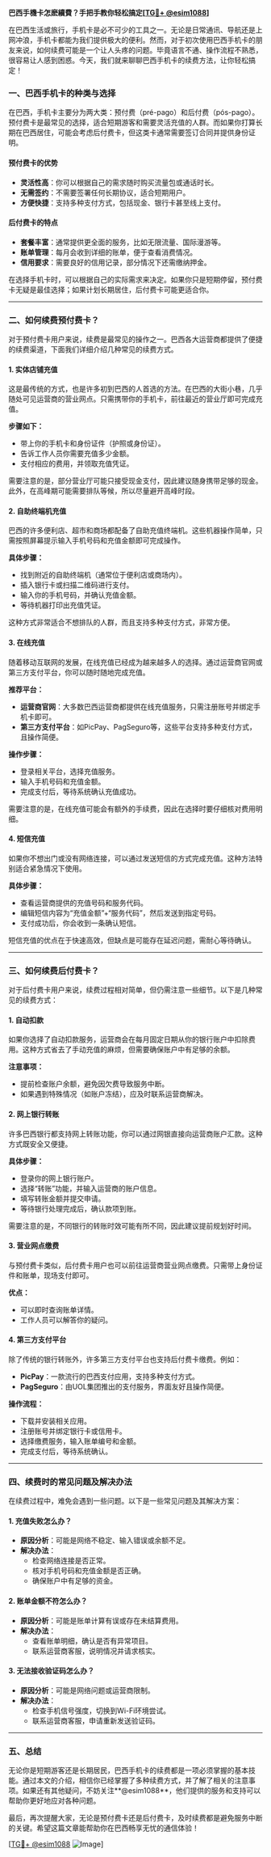 **巴西手機卡怎麽續費？手把手教你轻松搞定[[TG💪+ @esim1088](https://t.me/s/esim1088)]**

在巴西生活或旅行，手机卡是必不可少的工具之一。无论是日常通讯、导航还是上网冲浪，手机卡都能为我们提供极大的便利。然而，对于初次使用巴西手机卡的朋友来说，如何续费可能是一个让人头疼的问题。毕竟语言不通、操作流程不熟悉，很容易让人感到困惑。今天，我们就来聊聊巴西手机卡的续费方法，让你轻松搞定！

### 一、巴西手机卡的种类与选择

在巴西，手机卡主要分为两大类：预付费（pré-pago）和后付费（pós-pago）。预付费卡是最常见的选择，适合短期游客和需要灵活充值的人群。而如果你打算长期在巴西居住，可能会考虑后付费卡，但这类卡通常需要签订合同并提供身份证明。

#### 预付费卡的优势
- **灵活性高**：你可以根据自己的需求随时购买流量包或通话时长。
- **无需签约**：不需要签署任何长期协议，适合短期用户。
- **方便快捷**：支持多种支付方式，包括现金、银行卡甚至线上支付。

#### 后付费卡的特点
- **套餐丰富**：通常提供更全面的服务，比如无限流量、国际漫游等。
- **账单管理**：每月会收到详细的账单，便于查看消费情况。
- **信用要求**：需要良好的信用记录，部分情况下还需缴纳押金。

在选择手机卡时，可以根据自己的实际需求来决定。如果你只是短期停留，预付费卡无疑是最佳选择；如果计划长期居住，后付费卡可能更适合你。

---

### 二、如何续费预付费卡？

对于预付费卡用户来说，续费是最常见的操作之一。巴西各大运营商都提供了便捷的续费渠道，下面我们详细介绍几种常见的续费方式。

#### 1. 实体店铺充值
这是最传统的方式，也是许多初到巴西的人首选的方法。在巴西的大街小巷，几乎随处可见运营商的营业网点。只需携带你的手机卡，前往最近的营业厅即可完成充值。

**步骤如下：**
- 带上你的手机卡和身份证件（护照或身份证）。
- 告诉工作人员你需要充值多少金额。
- 支付相应的费用，并领取充值凭证。

需要注意的是，部分营业厅可能只接受现金支付，因此建议随身携带足够的现金。此外，在高峰期可能需要排队等候，所以尽量避开高峰时段。

#### 2. 自助终端机充值
巴西的许多便利店、超市和商场都配备了自助充值终端机。这些机器操作简单，只需按照屏幕提示输入手机号码和充值金额即可完成操作。

**具体步骤：**
- 找到附近的自助终端机（通常位于便利店或商场内）。
- 插入银行卡或扫描二维码进行支付。
- 输入你的手机号码，并确认充值金额。
- 等待机器打印出充值凭证。

这种方式非常适合不想排队的人群，而且支持多种支付方式，非常方便。

#### 3. 在线充值
随着移动互联网的发展，在线充值已经成为越来越多人的选择。通过运营商官网或第三方支付平台，你可以随时随地完成充值。

**推荐平台：**
- **运营商官网**：大多数巴西运营商都提供在线充值服务，只需注册账号并绑定手机卡即可。
- **第三方支付平台**：如PicPay、PagSeguro等，这些平台支持多种支付方式，且操作简便。

**操作步骤：**
- 登录相关平台，选择充值服务。
- 输入手机号码和充值金额。
- 完成支付后，等待系统确认充值成功。

需要注意的是，在线充值可能会有额外的手续费，因此在选择时要仔细核对费用明细。

#### 4. 短信充值
如果你不想出门或没有网络连接，可以通过发送短信的方式完成充值。这种方法特别适合紧急情况下使用。

**具体步骤：**
- 查看运营商提供的充值号码和服务代码。
- 编辑短信内容为“充值金额”+“服务代码”，然后发送到指定号码。
- 支付成功后，你会收到一条确认短信。

短信充值的优点在于快速高效，但缺点是可能存在延迟问题，需耐心等待确认。

---

### 三、如何续费后付费卡？

对于后付费卡用户来说，续费过程相对简单，但仍需注意一些细节。以下是几种常见的续费方式：

#### 1. 自动扣款
如果你选择了自动扣款服务，运营商会在每月固定日期从你的银行账户中扣除费用。这种方式省去了手动充值的麻烦，但需要确保账户中有足够的余额。

**注意事项：**
- 提前检查账户余额，避免因欠费导致服务中断。
- 如果遇到特殊情况（如账户冻结），应及时联系运营商解决。

#### 2. 网上银行转账
许多巴西银行都支持网上转账功能，你可以通过网银直接向运营商账户汇款。这种方式既安全又便捷。

**具体步骤：**
- 登录你的网上银行账户。
- 选择“转账”功能，并输入运营商的账户信息。
- 填写转账金额并提交申请。
- 等待银行处理完成后，确认款项到账。

需要注意的是，不同银行的转账时效可能有所不同，因此建议提前规划好时间。

#### 3. 营业网点缴费
与预付费卡类似，后付费卡用户也可以前往运营商营业网点缴费。只需带上身份证件和账单，现场支付即可。

**优点：**
- 可以即时查询账单详情。
- 工作人员可以解答你的疑问。

#### 4. 第三方支付平台
除了传统的银行转账外，许多第三方支付平台也支持后付费卡缴费。例如：
- **PicPay**：一款流行的巴西支付应用，支持多种支付方式。
- **PagSeguro**：由UOL集团推出的支付服务，界面友好且操作简便。

**操作流程：**
- 下载并安装相关应用。
- 注册账号并绑定银行卡或信用卡。
- 选择缴费服务，输入账单编号和金额。
- 完成支付后，等待系统确认。

---

### 四、续费时的常见问题及解决办法

在续费过程中，难免会遇到一些问题。以下是一些常见问题及其解决方案：

#### 1. 充值失败怎么办？
- **原因分析**：可能是网络不稳定、输入错误或余额不足。
- **解决办法**：
  - 检查网络连接是否正常。
  - 核对手机号码和充值金额是否正确。
  - 确保账户中有足够的资金。

#### 2. 账单金额不符怎么办？
- **原因分析**：可能是账单计算有误或存在未结算费用。
- **解决办法**：
  - 查看账单明细，确认是否有异常项目。
  - 联系运营商客服，说明情况并请求核实。

#### 3. 无法接收验证码怎么办？
- **原因分析**：可能是网络问题或运营商限制。
- **解决办法**：
  - 检查手机信号强度，切换到Wi-Fi环境尝试。
  - 联系运营商客服，申请重新发送验证码。

---

### 五、总结

无论你是短期游客还是长期居民，巴西手机卡的续费都是一项必须掌握的基本技能。通过本文的介绍，相信你已经掌握了多种续费方式，并了解了相关的注意事项。如果还有其他疑问，不妨关注**@esim1088**，他们提供的服务和支持可以帮助你更好地应对各种问题。

最后，再次提醒大家，无论是预付费卡还是后付费卡，及时续费都是避免服务中断的关键。希望这篇文章能帮助你在巴西畅享无忧的通信体验！

[[TG💪+ @esim1088](https://t.me/s/esim1088) ![Image](https://i.postimg.cc/4NQfJmqS/Snipaste-2025-05-13-00-14-12.png)]